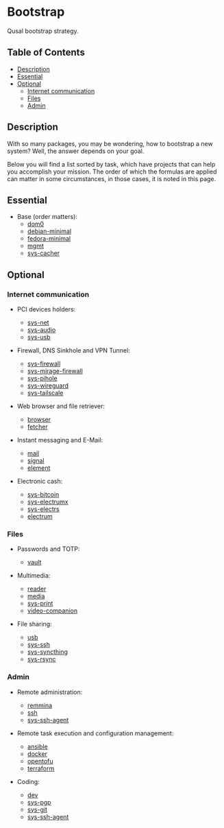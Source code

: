 # Bootstrap

Qusal bootstrap strategy.

## Table of Contents

*   [Description](#description)
*   [Essential](#essential)
*   [Optional](#optional)
    *   [Internet communication](#internet-communication)
    *   [Files](#files)
    *   [Admin](#admin)

## Description

With so many packages, you may be wondering, how to bootstrap a new system?
Well, the answer depends on your goal.

Below you will find a list sorted by task, which have projects that can help
you accomplish your mission. The order of which the formulas are applied can
matter in some circumstances, in those cases, it is noted in this page.

## Essential

*   Base (order matters):
    *   [dom0](../salt/dom0/README.md)
    *   [debian-minimal](../salt/debian-minimal/README.md)
    *   [fedora-minimal](../salt/fedora-minimal/README.md)
    *   [mgmt](../salt/mgmt/README.md)
    *   [sys-cacher](../salt/sys-cacher/README.md)

## Optional

### Internet communication

*   PCI devices holders:
    *   [sys-net](../salt/sys-net/README.md)
    *   [sys-audio](../salt/sys-audio/README.md)
    *   [sys-usb](../salt/sys-usb/README.md)

*   Firewall, DNS Sinkhole and VPN Tunnel:
    *   [sys-firewall](../salt/sys-firewall/README.md)
    *   [sys-mirage-firewall](../salt/sys-mirage-firewall/README.md)
    *   [sys-pihole](../salt/sys-pihole/README.md)
    *   [sys-wireguard](../salt/sys-wireguard/README.md)
    *   [sys-tailscale](../salt/sys-tailscale/README.md)

*   Web browser and file retriever:
    *   [browser](../salt/browser/README.md)
    *   [fetcher](../salt/fetcher/README.md)

*   Instant messaging and E-Mail:
    *   [mail](../salt/mail/README.md)
    *   [signal](../salt/signal/README.md)
    *   [element](../salt/element/README.md)

*   Electronic cash:
    *   [sys-bitcoin](../salt/sys-bitcoin/README.md)
    *   [sys-electrumx](../salt/sys-electrumx/README.md)
    *   [sys-electrs](../salt/sys-electrs/README.md)
    *   [electrum](../salt/electrum/README.md)

### Files

*   Passwords and TOTP:
    *   [vault](../salt/vault/README.md)

*   Multimedia:
    *   [reader](../salt/reader/README.md)
    *   [media](../salt/media/README.md)
    *   [sys-print](../salt/sys-print/README.md)
    *   [video-companion](../salt/video-companion/README.md)

*   File sharing:
    *   [usb](../salt/usb/README.md)
    *   [sys-ssh](../salt/sys-ssh/README.md)
    *   [sys-syncthing](../salt/sys-syncthing/README.md)
    *   [sys-rsync](../salt/sys-rsync/README.md)

### Admin

*   Remote administration:
    *   [remmina](../salt/remmina/README.md)
    *   [ssh](../salt/ssh/README.md)
    *   [sys-ssh-agent](../salt/sys-ssh-agent/README.md)

*   Remote task execution and configuration management:
    *   [ansible](../salt/ansible/README.md)
    *   [docker](../salt/docker/README.md)
    *   [opentofu](../salt/opentofu/README.md)
    *   [terraform](../salt/terraform/README.md)

*   Coding:
    *   [dev](../salt/dev/README.md)
    *   [sys-pgp](../salt/sys-pgp/README.md)
    *   [sys-git](../salt/sys-git/README.md)
    *   [sys-ssh-agent](../salt/sys-ssh-agent/README.md)
